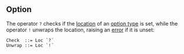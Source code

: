 ## Option

The operator `?` checks if the [location](#TODO) of an [option type](#TODO) is
set, while the operator `!` unwraps the location, raising an [error](#TODO) if
it is unset:

```ceu
Check  ::= Loc `?´
Unwrap ::= Loc `!´
```
